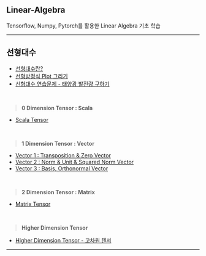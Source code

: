 ## Linear-Algebra

Tensorflow, Numpy, Pytorch를 활용한 Linear Algebra 기초 학습

---

## 선형대수

- [선형대수란?](desc/1-선형대수/기본개념/선형대수%20개념.md)
- [선형방정식 Plot 그리기](jupyter/1-선형대수/linear-algebra.ipynb)
- [선형대수 연습문제 - 태양광 발전량 구하기](desc/1-선형대수/기본개념/선형대수연습문제.md)

<br>

> **0 Dimension Tensor : Scala**
- [Scala Tensor](jupyter/1-선형대수/0D/scala.ipynb)

<br>

> **1 Dimension Tensor : Vector**

- [Vector 1 : Transposition & Zero Vector](jupyter/1-선형대수/1D/vector.ipynb)
- [Vector 2 : Norm & Unit & Squared Norm Vector](jupyter/1-선형대수/1D/vector2.ipynb)
- [Vector 3 : Basis, Orthonormal Vector](jupyter/1-선형대수/1D/vector3.ipynb)

<br>

> **2 Dimension Tensor : Matrix**

- [Matrix Tensor](jupyter/1-선형대수/2D/matrix-tensor.ipynb)

<br>

> **Higher Dimension Tensor**

- [Higher Dimension Tensor - 고차원 텐서](jupyter/1-선형대수/ND/higher-dimension-tensor.ipynb)

---